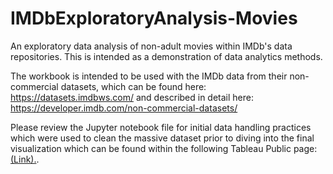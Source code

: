# IMDbExploratoryAnalysis-Movies
An exploratory data analysis of non-adult movies within IMDb's data repositories. This is intended as a demonstration of data analytics methods.

The workbook is intended to be used with the IMDb data from their non-commercial datasets, which can be found here: https://datasets.imdbws.com/ and described in detail here: https://developer.imdb.com/non-commercial-datasets/

Please review the Jupyter notebook file for initial data handling practices which were used to clean the massive dataset prior to diving into the final visualization which can be found within the following Tableau Public page: [(Link).](https://public.tableau.com/app/profile/jacob.krol/viz/IMDbsMostPopularMoviesbyVote-weightedRatings/Dashboard1).

